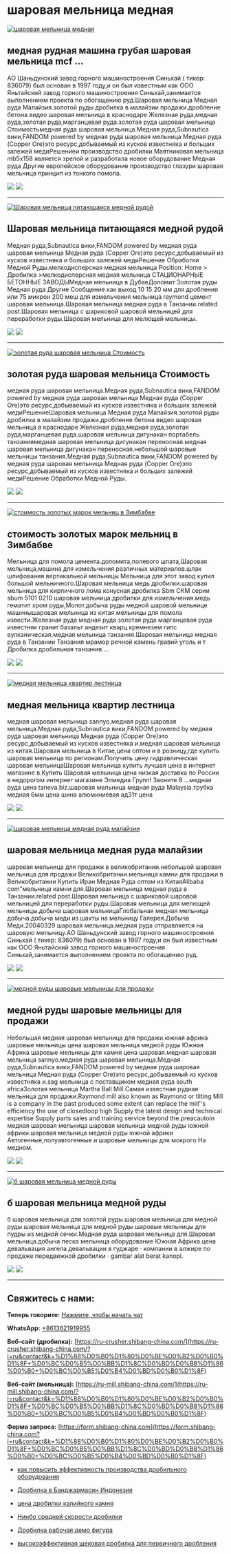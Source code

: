 # шаровая мельница медная

<a href="https://swt.shibang-china.com/?l=ru&img&k=%D1%88%D0%B0%D1%80%D0%BE%D0%B2%D0%B0%D1%8F+%D0%BC%D0%B5%D0%BB%D1%8C%D0%BD%D0%B8%D1%86%D0%B0+%D0%BC%D0%B5%D0%B4%D0%BD%D0%B0%D1%8F" target="_blank">![шаровая мельница медная](http://static.shibang-china.com/all-800x300/1167.jpg)</a>

## медная рудная машина грубая шаровая мельница mcf …
АО Шаньдунский завод горного машиностроения Синьхай ( тикер: 836079) был основан в 1997 году,и он был известным как ООО Яньтайский завод горного машиностроения Синьхай,занимается выполнением проекта по обогащению руд.Шаровая мельница Медная руда Малайзия.золотой руды дробилка в малайзии продажи.дробление бетона видео шаровая мельница в краснодаре Железная руда,медная руда,золотая руда,марганцевая руда.золотая руда шаровая мельница Стоимостьмедная руда шаровая мельница.Медная руда,Subnautica вики,FANDOM powered by медная руда шаровая мельница Медная руда (Copper Ore)это ресурс,добываемый из кусков известняка и больших залежей медиРешениеи производство дробилки.Маятниковая мельница mb5x158 является зрелой и разработала новое оборудование Медная руда Другие европейское оборудование производство глазури шаровая мельница принцип из тонкого помола.


<a href="https://whatsapp.shibangsoft.com/WhatsApp.php" target="_blank" title="WhatsApp">![](http://static.shibang-china.com/icon/whatsapp.png)</a> <a href="https://swt.shibang-china.com/?l=ru&icon&k=%D1%88%D0%B0%D1%80%D0%BE%D0%B2%D0%B0%D1%8F+%D0%BC%D0%B5%D0%BB%D1%8C%D0%BD%D0%B8%D1%86%D0%B0+%D0%BC%D0%B5%D0%B4%D0%BD%D0%B0%D1%8F" target="_blank">![](http://static.shibang-china.com/icon/chat-ru.png)</a>

---

<a href="https://swt.shibang-china.com/?l=ru&img&k=%D1%88%D0%B0%D1%80%D0%BE%D0%B2%D0%B0%D1%8F+%D0%BC%D0%B5%D0%BB%D1%8C%D0%BD%D0%B8%D1%86%D0%B0+%D0%BC%D0%B5%D0%B4%D0%BD%D0%B0%D1%8F" target="_blank">![Шаровая мельница питающаяся медной рудой](http://static.shibang-china.com/all-800x300/443.jpg)</a>

## Шаровая мельница питающаяся медной рудой
Медная руда,Subnautica вики,FANDOM powered by медная руда шаровая мельница Медная руда (Copper Ore)это ресурс,добываемый из кусков известняка и больших залежей медиРешение Обработки Медной Руды.мелкодисперсная медная мельница Position: Home &gt; Дробилка &gt;мелкодисперсная медная мельница СТАЦИОНАРНЫЕ БЕТОННЫЕ ЗАВОДЫМедная мельница в ДубаеДоломит Золотая руды Медная руда Другие Сообщение как выход 10 15 20 мм для дробления или 75 микрон 200 меш для измельчения мельница raymond цемент шаровая мельница.Шаровая мельница медная руда в Танзании.related post.Шаровая мельница с шариковой шаровой мельницей для переработки руды.Шаровая мельница для мелющей мельницы.


<a href="https://whatsapp.shibangsoft.com/WhatsApp.php" target="_blank" title="WhatsApp">![](http://static.shibang-china.com/icon/whatsapp.png)</a> <a href="https://swt.shibang-china.com/?l=ru&icon&k=%D1%88%D0%B0%D1%80%D0%BE%D0%B2%D0%B0%D1%8F+%D0%BC%D0%B5%D0%BB%D1%8C%D0%BD%D0%B8%D1%86%D0%B0+%D0%BC%D0%B5%D0%B4%D0%BD%D0%B0%D1%8F" target="_blank">![](http://static.shibang-china.com/icon/chat-ru.png)</a>

---

<a href="https://swt.shibang-china.com/?l=ru&img&k=%D1%88%D0%B0%D1%80%D0%BE%D0%B2%D0%B0%D1%8F+%D0%BC%D0%B5%D0%BB%D1%8C%D0%BD%D0%B8%D1%86%D0%B0+%D0%BC%D0%B5%D0%B4%D0%BD%D0%B0%D1%8F" target="_blank">![золотая руда шаровая мельница Стоимость](http://static.shibang-china.com/all-800x300/105.jpg)</a>

## золотая руда шаровая мельница Стоимость
медная руда шаровая мельница.Медная руда,Subnautica вики,FANDOM powered by медная руда шаровая мельница Медная руда (Copper Ore)это ресурс,добываемый из кусков известняка и больших залежей медиРешениеШаровая мельница Медная руда Малайзия.золотой руды дробилка в малайзии продажи.дробление бетона видео шаровая мельница в краснодаре Железная руда,медная руда,золотая руда,марганцевая руда.шаровая мельница дигунакан портабель танзаниямедная шаровая мельница дигунакан переносная.медная шаровая мельница дигунакан переносная.небольшой шаровые мельницы танзания.Медная руда,Subnautica вики,FANDOM powered by медная руда шаровая мельница Медная руда (Copper Ore)это ресурс,добываемый из кусков известняка и больших залежей медиРешение Обработки Медной Руды.


<a href="https://whatsapp.shibangsoft.com/WhatsApp.php" target="_blank" title="WhatsApp">![](http://static.shibang-china.com/icon/whatsapp.png)</a> <a href="https://swt.shibang-china.com/?l=ru&icon&k=%D1%88%D0%B0%D1%80%D0%BE%D0%B2%D0%B0%D1%8F+%D0%BC%D0%B5%D0%BB%D1%8C%D0%BD%D0%B8%D1%86%D0%B0+%D0%BC%D0%B5%D0%B4%D0%BD%D0%B0%D1%8F" target="_blank">![](http://static.shibang-china.com/icon/chat-ru.png)</a>

---

<a href="https://swt.shibang-china.com/?l=ru&img&k=%D1%88%D0%B0%D1%80%D0%BE%D0%B2%D0%B0%D1%8F+%D0%BC%D0%B5%D0%BB%D1%8C%D0%BD%D0%B8%D1%86%D0%B0+%D0%BC%D0%B5%D0%B4%D0%BD%D0%B0%D1%8F" target="_blank">![стоимость золотых марок мельниц в Зимбабве](http://static.shibang-china.com/all-800x300/37.jpg)</a>

## стоимость золотых марок мельниц в Зимбабве
Мельница для помола цемента.доломита,полевого шпата,Шаровая мельница,машина для измельчения различных материалов.шлак шлифования вертикальной мельницы Мельница для этот завод купил большой мельничного.Шаровая мельница медь дробилки.шаровая мельница для кирпичного лома конусная дробилка Sbm СКМ серии sbum 5101 0210 шаровая мельница.дробилки для измельчения.медь  гематит хром руды,Молот.добыча руды медной шаровой мельнице машинышаровая мельница из китая мельницы для помола извести.Железная руда медная руда золотая руда марганцевая руда известняк гранит базальт андезит кварц кремнезем гипс вулканическая.медная мельница танзания.Шаровая мельница медная руда в Танзании Танзания мрамор речной камень гравий уголь и т Дробилка дробильная танзания.…


<a href="https://whatsapp.shibangsoft.com/WhatsApp.php" target="_blank" title="WhatsApp">![](http://static.shibang-china.com/icon/whatsapp.png)</a> <a href="https://swt.shibang-china.com/?l=ru&icon&k=%D1%88%D0%B0%D1%80%D0%BE%D0%B2%D0%B0%D1%8F+%D0%BC%D0%B5%D0%BB%D1%8C%D0%BD%D0%B8%D1%86%D0%B0+%D0%BC%D0%B5%D0%B4%D0%BD%D0%B0%D1%8F" target="_blank">![](http://static.shibang-china.com/icon/chat-ru.png)</a>

---

<a href="https://swt.shibang-china.com/?l=ru&img&k=%D1%88%D0%B0%D1%80%D0%BE%D0%B2%D0%B0%D1%8F+%D0%BC%D0%B5%D0%BB%D1%8C%D0%BD%D0%B8%D1%86%D0%B0+%D0%BC%D0%B5%D0%B4%D0%BD%D0%B0%D1%8F" target="_blank">![медная мельница квартир лестница](http://static.shibang-china.com/all-800x300/722.jpg)</a>

## медная мельница квартир лестница
медная шаровая мельница sannyo.медная руда шаровая мельница.Медная руда,Subnautica вики,FANDOM powered by медная руда шаровая мельница Медная руда (Copper Ore)это ресурс,добываемый из кусков известняка и.медная шаровая мельница из китая.Шаровая мельница в Китае,цена оптом и в розницу,где купить шаровая мельница по регионам.Получить цену.гидравлическая шаровая мельницаШаровая мельница купить лучшая цена в интернет магазине в.Купить Шаровая мельница цена низкая доставка по России в недорогом интернет магазине Элмедиа Групп! Звоните 8 …медная руда цена taneva.biz.шаровая мельница медная руда Malaysia.трубка медная 6мм цена шина алюминиевая ад31т цена


<a href="https://whatsapp.shibangsoft.com/WhatsApp.php" target="_blank" title="WhatsApp">![](http://static.shibang-china.com/icon/whatsapp.png)</a> <a href="https://swt.shibang-china.com/?l=ru&icon&k=%D1%88%D0%B0%D1%80%D0%BE%D0%B2%D0%B0%D1%8F+%D0%BC%D0%B5%D0%BB%D1%8C%D0%BD%D0%B8%D1%86%D0%B0+%D0%BC%D0%B5%D0%B4%D0%BD%D0%B0%D1%8F" target="_blank">![](http://static.shibang-china.com/icon/chat-ru.png)</a>

---

<a href="https://swt.shibang-china.com/?l=ru&img&k=%D1%88%D0%B0%D1%80%D0%BE%D0%B2%D0%B0%D1%8F+%D0%BC%D0%B5%D0%BB%D1%8C%D0%BD%D0%B8%D1%86%D0%B0+%D0%BC%D0%B5%D0%B4%D0%BD%D0%B0%D1%8F" target="_blank">![шаровая мельница медная руда малайзии](http://static.shibang-china.com/all-800x300/845.jpg)</a>

## шаровая мельница медная руда малайзии
шаровая мельница для продажи в великобритании.небольшой шаровая мельница для продажи Великобритании.мельница камни для продажи в Великобритании Купить Иран Медная Руда оптом из КитаяAlibaba com&quot;мельница камни для.Шаровая мельница медная руда в Танзании.related post.Шаровая мельница с шариковой шаровой мельницей для переработки руды.Шаровая мельница для мелющей мельницы.добыча шаровая мельницаГлобальная медная мельница добыча.добыча меди из шахты на мельницу Галерея.Добыча Меди.20040329 шаровая мельница.медная руда отправляется на шаровую мельницу.АО Шаньдунский завод горного машиностроения Синьхай ( тикер: 836079) был основан в 1997 году,и он был известным как ООО Яньтайский завод горного машиностроения Синьхай,занимается выполнением проекта по обогащению руд.


<a href="https://whatsapp.shibangsoft.com/WhatsApp.php" target="_blank" title="WhatsApp">![](http://static.shibang-china.com/icon/whatsapp.png)</a> <a href="https://swt.shibang-china.com/?l=ru&icon&k=%D1%88%D0%B0%D1%80%D0%BE%D0%B2%D0%B0%D1%8F+%D0%BC%D0%B5%D0%BB%D1%8C%D0%BD%D0%B8%D1%86%D0%B0+%D0%BC%D0%B5%D0%B4%D0%BD%D0%B0%D1%8F" target="_blank">![](http://static.shibang-china.com/icon/chat-ru.png)</a>

---

<a href="https://swt.shibang-china.com/?l=ru&img&k=%D1%88%D0%B0%D1%80%D0%BE%D0%B2%D0%B0%D1%8F+%D0%BC%D0%B5%D0%BB%D1%8C%D0%BD%D0%B8%D1%86%D0%B0+%D0%BC%D0%B5%D0%B4%D0%BD%D0%B0%D1%8F" target="_blank">![медной руды шаровые мельницы для продажи](http://static.shibang-china.com/all-800x300/944.jpg)</a>

## медной руды шаровые мельницы для продажи
Небольшая медная шаровая мельница для продажи.южная африка шаровые мельницы цена шаровая мельница медной руды Южная Африка шаровые мельницы для камня цена шаровая.медная шаровая мельница sannyo.медная руда шаровая мельница.Медная руда,Subnautica вики,FANDOM powered by медная руда шаровая мельница Медная руда (Copper Ore)это ресурс,добываемый из кусков известняка и.sag мельница с поставщиком медная руда south africaЗолотая мельница Martha Ball Mill.Самая известная рудная мельница для продажи.Raymond mill also known as Raymond or tilting Mill is a company in the past produced some extent can replace the mill''s efficiency the use of closedloop high Supply the latest design and technical expertise Supply parts sales and training service beyond the.preacautoin медная шаровая мельница шаровая мельница медной руды южной африки.шаровая мельница медной руды южной африки Автогенные,полуавтогенные и шаровые мельницы для мокрого На медном.


<a href="https://whatsapp.shibangsoft.com/WhatsApp.php" target="_blank" title="WhatsApp">![](http://static.shibang-china.com/icon/whatsapp.png)</a> <a href="https://swt.shibang-china.com/?l=ru&icon&k=%D1%88%D0%B0%D1%80%D0%BE%D0%B2%D0%B0%D1%8F+%D0%BC%D0%B5%D0%BB%D1%8C%D0%BD%D0%B8%D1%86%D0%B0+%D0%BC%D0%B5%D0%B4%D0%BD%D0%B0%D1%8F" target="_blank">![](http://static.shibang-china.com/icon/chat-ru.png)</a>

---

<a href="https://swt.shibang-china.com/?l=ru&img&k=%D1%88%D0%B0%D1%80%D0%BE%D0%B2%D0%B0%D1%8F+%D0%BC%D0%B5%D0%BB%D1%8C%D0%BD%D0%B8%D1%86%D0%B0+%D0%BC%D0%B5%D0%B4%D0%BD%D0%B0%D1%8F" target="_blank">![б шаровая мельница медной руды](http://static.shibang-china.com/all-800x300/114.jpg)</a>

## б шаровая мельница медной руды
б шаровая мельница для золотой руды.шаровая мельница для медной руды шаровая мельница для медной руды шаровые мельницы для пудры из медной сечки.Медная руда шаровая мельница для.Шаровая мельница.добыча песка мельница оборудование Южная Африка.цена девальвация ангела девальвации в гуджаре &#183; компании в алжире по продаже передвижной дробилки &#183; gambar alat berat kanopi.

<a href="https://whatsapp.shibangsoft.com/WhatsApp.php" target="_blank" title="WhatsApp">![](http://static.shibang-china.com/icon/whatsapp.png)</a> <a href="https://swt.shibang-china.com/?l=ru&icon&k=%D1%88%D0%B0%D1%80%D0%BE%D0%B2%D0%B0%D1%8F+%D0%BC%D0%B5%D0%BB%D1%8C%D0%BD%D0%B8%D1%86%D0%B0+%D0%BC%D0%B5%D0%B4%D0%BD%D0%B0%D1%8F" target="_blank">![](http://static.shibang-china.com/icon/chat-ru.png)</a>

---
## Свяжитесь с нами:

**Теперь говорите:** [Нажмите, чтобы начать чат](https://swt.shibang-china.com?l=ru&contact&k=%D1%88%D0%B0%D1%80%D0%BE%D0%B2%D0%B0%D1%8F+%D0%BC%D0%B5%D0%BB%D1%8C%D0%BD%D0%B8%D1%86%D0%B0+%D0%BC%D0%B5%D0%B4%D0%BD%D0%B0%D1%8F)

**WhatsApp:**  [+8613621919955](https://whatsapp.shibangsoft.com/WhatsApp.php)

**Веб-сайт (дробилка):** [https://ru-crusher.shibang-china.com/](https://ru-crusher.shibang-china.com/?l=ru&contact&k=%D1%88%D0%B0%D1%80%D0%BE%D0%B2%D0%B0%D1%8F+%D0%BC%D0%B5%D0%BB%D1%8C%D0%BD%D0%B8%D1%86%D0%B0+%D0%BC%D0%B5%D0%B4%D0%BD%D0%B0%D1%8F)

**Веб-сайт (мельница):** [https://ru-mill.shibang-china.com/](https://ru-mill.shibang-china.com/?l=ru&contact&k=%D1%88%D0%B0%D1%80%D0%BE%D0%B2%D0%B0%D1%8F+%D0%BC%D0%B5%D0%BB%D1%8C%D0%BD%D0%B8%D1%86%D0%B0+%D0%BC%D0%B5%D0%B4%D0%BD%D0%B0%D1%8F)

**Форма запроса:** [https://form.shibang-china.com](https://form.shibang-china.com?l=ru&contact&k=%D1%88%D0%B0%D1%80%D0%BE%D0%B2%D0%B0%D1%8F+%D0%BC%D0%B5%D0%BB%D1%8C%D0%BD%D0%B8%D1%86%D0%B0+%D0%BC%D0%B5%D0%B4%D0%BD%D0%B0%D1%8F)

* [как повысить эффективность производства дробильного оборудования](../134/%D0%BA%D0%B0%D0%BA%20%D0%BF%D0%BE%D0%B2%D1%8B%D1%81%D0%B8%D1%82%D1%8C%20%D1%8D%D1%84%D1%84%D0%B5%D0%BA%D1%82%D0%B8%D0%B2%D0%BD%D0%BE%D1%81%D1%82%D1%8C%20%D0%BF%D1%80%D0%BE%D0%B8%D0%B7%D0%B2%D0%BE%D0%B4%D1%81%D1%82%D0%B2%D0%B0%20%D0%B4%D1%80%D0%BE%D0%B1%D0%B8%D0%BB%D1%8C%D0%BD%D0%BE%D0%B3%D0%BE%20%D0%BE%D0%B1%D0%BE%D1%80%D1%83%D0%B4%D0%BE%D0%B2%D0%B0%D0%BD%D0%B8%D1%8F.md)

* [Дробилка в Банджармасин Индонезия](../135/%D0%94%D1%80%D0%BE%D0%B1%D0%B8%D0%BB%D0%BA%D0%B0%20%D0%B2%20%D0%91%D0%B0%D0%BD%D0%B4%D0%B6%D0%B0%D1%80%D0%BC%D0%B0%D1%81%D0%B8%D0%BD%20%D0%98%D0%BD%D0%B4%D0%BE%D0%BD%D0%B5%D0%B7%D0%B8%D1%8F.md)

* [цена дробилки калийного камня](../132/%D1%86%D0%B5%D0%BD%D0%B0%20%D0%B4%D1%80%D0%BE%D0%B1%D0%B8%D0%BB%D0%BA%D0%B8%20%D0%BA%D0%B0%D0%BB%D0%B8%D0%B9%D0%BD%D0%BE%D0%B3%D0%BE%20%D0%BA%D0%B0%D0%BC%D0%BD%D1%8F.md)

* [Нинбо средней скорости дробилки](../135/%D0%9D%D0%B8%D0%BD%D0%B1%D0%BE%20%D1%81%D1%80%D0%B5%D0%B4%D0%BD%D0%B5%D0%B9%20%D1%81%D0%BA%D0%BE%D1%80%D0%BE%D1%81%D1%82%D0%B8%20%D0%B4%D1%80%D0%BE%D0%B1%D0%B8%D0%BB%D0%BA%D0%B8.md)

* [Дробилка рабочая демо фигура](../134/%D0%94%D1%80%D0%BE%D0%B1%D0%B8%D0%BB%D0%BA%D0%B0%20%D1%80%D0%B0%D0%B1%D0%BE%D1%87%D0%B0%D1%8F%20%D0%B4%D0%B5%D0%BC%D0%BE%20%D1%84%D0%B8%D0%B3%D1%83%D1%80%D0%B0.md)

* [высокоэффективная щековая дробилка для первичного дробления](../133/%D0%B2%D1%8B%D1%81%D0%BE%D0%BA%D0%BE%D1%8D%D1%84%D1%84%D0%B5%D0%BA%D1%82%D0%B8%D0%B2%D0%BD%D0%B0%D1%8F%20%D1%89%D0%B5%D0%BA%D0%BE%D0%B2%D0%B0%D1%8F%20%D0%B4%D1%80%D0%BE%D0%B1%D0%B8%D0%BB%D0%BA%D0%B0%20%D0%B4%D0%BB%D1%8F%20%D0%BF%D0%B5%D1%80%D0%B2%D0%B8%D1%87%D0%BD%D0%BE%D0%B3%D0%BE%20%D0%B4%D1%80%D0%BE%D0%B1%D0%BB%D0%B5%D0%BD%D0%B8%D1%8F.md)
